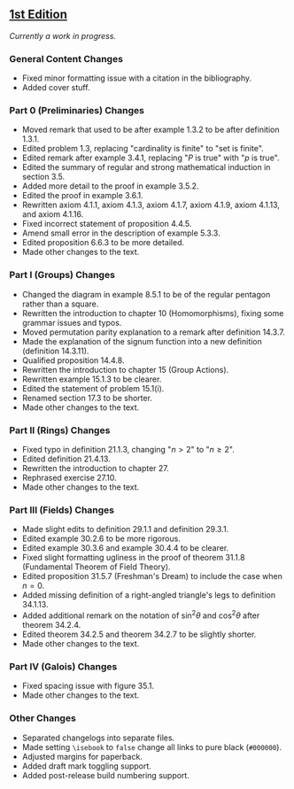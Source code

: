 ## [1st Edition](https://github.com/PhotonicGluon/Abstract-Algebra-Book/compare/v1-build.36...v1)

*Currently a work in progress.*

### General Content Changes
- Fixed minor formatting issue with a citation in the bibliography.
- Added cover stuff.

### Part 0 (Preliminaries) Changes
- Moved remark that used to be after example 1.3.2 to be after definition 1.3.1.
- Edited problem 1.3, replacing "cardinality is finite" to "set is finite".
- Edited remark after example 3.4.1, replacing "$P$ is true" with "$p$ is true".
- Edited the summary of regular and strong mathematical induction in section 3.5.
- Added more detail to the proof in example 3.5.2.
- Edited the proof in example 3.6.1.
- Rewritten axiom 4.1.1, axiom 4.1.3, axiom 4.1.7, axiom 4.1.9, axiom 4.1.13, and axiom 4.1.16.
- Fixed incorrect statement of proposition 4.4.5.
- Amend small error in the description of example 5.3.3.
- Edited proposition 6.6.3 to be more detailed.
- Made other changes to the text.

### Part I (Groups) Changes
- Changed the diagram in example 8.5.1 to be of the regular pentagon rather than a square.
- Rewritten the introduction to chapter 10 (Homomorphisms), fixing some grammar issues and typos.
- Moved permutation parity explanation to a remark after definition 14.3.7.
- Made the explanation of the signum function into a new definition (definition 14.3.11).
- Qualified proposition 14.4.8.
- Rewritten the introduction to chapter 15 (Group Actions).
- Rewritten example 15.1.3 to be clearer.
- Edited the statement of problem 15.1(i).
- Renamed section 17.3 to be shorter.
- Made other changes to the text.
 
### Part II (Rings) Changes
- Fixed typo in definition 21.1.3, changing "$n > 2$" to "$n \geq 2$".
- Edited definition 21.4.13.
- Rewritten the introduction to chapter 27.
- Rephrased exercise 27.10.
- Made other changes to the text.

### Part III (Fields) Changes
- Made slight edits to definition 29.1.1 and definition 29.3.1.
- Edited example 30.2.6 to be more rigorous.
- Edited example 30.3.6 and example 30.4.4 to be clearer.
- Fixed slight formatting ugliness in the proof of theorem 31.1.8 (Fundamental Theorem of Field Theory).
- Edited proposition 31.5.7 (Freshman's Dream) to include the case when $n = 0$.
- Added missing definition of a right-angled triangle's legs to definition 34.1.13.
- Added additional remark on the notation of $\sin^2 \theta$ and $\cos^2 \theta$ after theorem 34.2.4.
- Edited theorem 34.2.5 and theorem 34.2.7 to be slightly shorter.
- Made other changes to the text.

### Part IV (Galois) Changes
- Fixed spacing issue with figure 35.1.
- Made other changes to the text.

### Other Changes
- Separated changelogs into separate files.
- Made setting `\isebook` to `false` change all links to pure black (`#000000`).
- Adjusted margins for paperback.
- Added draft mark toggling support.
- Added post-release build numbering support.
